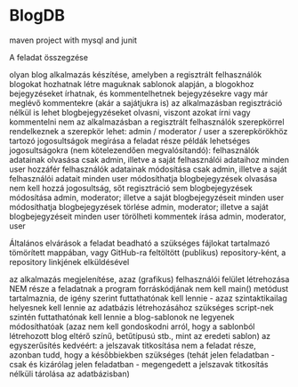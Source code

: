 # BlogDB
maven project with mysql and junit

A feladat összegzése

olyan blog alkalmazás készítése, amelyben a regisztrált felhasználók blogokat hozhatnak létre maguknak sablonok alapján, a blogokhoz bejegyzéseket írhatnak, és kommentelhetnek bejegyzésekre vagy már meglévő kommentekre (akár a sajátjukra is)
az alkalmazásban regisztráció nélkül is lehet blogbejegyzéseket olvasni, viszont azokat írni vagy kommentelni nem
az alkalmazásban a regisztrált felhasználók szerepkörrel rendelkeznek
a szerepkör lehet: admin / moderator / user
a szerepkörökhöz tartozó jogosultságok megírása a feladat része
példák lehetséges jogosultságokra (nem kötelezendően megvalósítandó):
felhasználók adatainak olvasása
csak admin, illetve a saját felhasználói adataihoz minden user hozzáfér
felhasználók adatainak módosítása
csak admin, illetve a saját felhasználói adatait minden user módosíthatja
blogbejegyzések olvasása
nem kell hozzá jogosultság, sőt regisztráció sem
blogbejegyzések módosítása
admin, moderator; illetve a saját blogbejegyzéseit minden user módosíthatja
blogbejegyzések törlése
admin, moderator; illetve a saját blogbejegyzéseit minden user törölheti
kommentek írása
admin, moderator, user

Általános elvárások
a feladat beadható a szükséges fájlokat tartalmazó tömörített mappában, vagy GitHub-ra feltöltött (publikus) repository-ként, a repository linkjének elküldésével


az alkalmazás megjelenítése, azaz (grafikus) felhasználói felület létrehozása NEM része a feladatnak
a program forráskódjának nem kell main() metódust tartalmaznia, de igény szerint futtathatónak kell lennie - azaz szintaktikailag helyesnek kell lennie
az adatbázis létrehozásához szükséges script-nek szintén futtathatónak kell lennie
a blog-sablonok ne legyenek módosíthatóak (azaz nem kell gondoskodni arról, hogy a sablonból létrehozott blog eltérő színű, betűtípusú stb., mint az eredeti sablon)
az egyszerűsítés kedvéért: a jelszavak titkosítása nem a feladat része, azonban tudd, hogy a későbbiekben szükséges (tehát jelen feladatban - csak és kizárólag jelen feladatban - megengedett a jelszavak titkosítás nélküli tárolása az adatbázisban)


